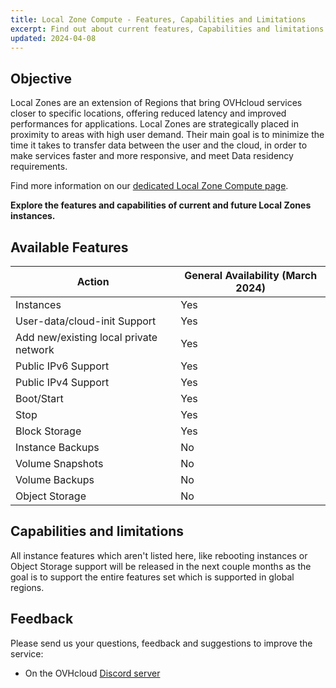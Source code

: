 ```yaml
---
title: Local Zone Compute - Features, Capabilities and Limitations
excerpt: Find out about current features, Capabilities and limitations of Local Zones for Public Cloud
updated: 2024-04-08
---
```


## Objective

Local Zones are an extension of Regions that bring OVHcloud services closer to specific locations, offering reduced latency and improved performances for applications.
Local Zones are strategically placed in proximity to areas with high user demand. Their main goal is to minimize the time it takes to transfer data between the user and the cloud, in order to make services faster and more responsive, and meet Data residency requirements.

Find more information on our [dedicated Local Zone Compute page](https://www.ovhcloud.com/asia/public-cloud/local-zone-compute/).

**Explore the features and capabilities of current and future Local Zones instances.**

## Available Features

| Action | General Availability (March 2024) |
| --- | --- |
| Instances | Yes |
| User-data/cloud-init Support | Yes|
| Add new/existing local private network | Yes |
| Public IPv6 Support | Yes |
| Public IPv4 Support | Yes |
| Boot/Start | Yes |
| Stop | Yes |
| Block Storage | Yes |
| Instance Backups | No |
| Volume Snapshots | No |
| Volume Backups | No |
| Object Storage | No |

## Capabilities and limitations

All instance features which aren't listed here, like rebooting instances or Object Storage support will be released in the next couple months as the goal is to support the entire features set which is supported in global regions.

## Feedback

Please send us your questions, feedback and suggestions to improve the service:

- On the OVHcloud [Discord server](https://discord.gg/ovhcloud)
